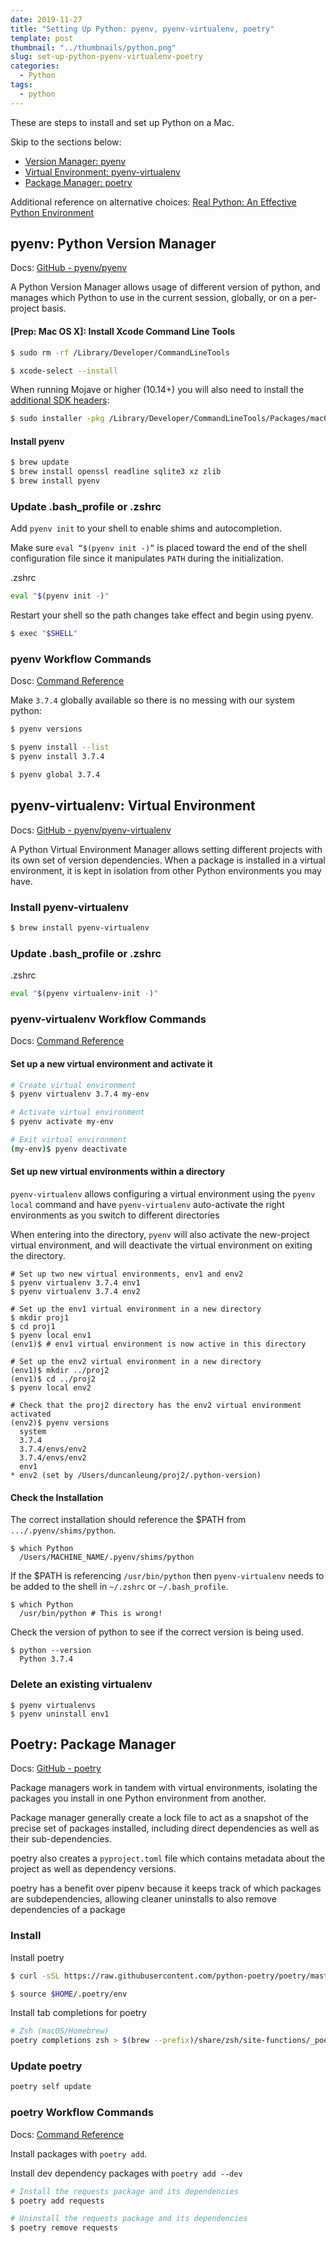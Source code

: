 ```yaml
---
date: 2019-11-27
title: "Setting Up Python: pyenv, pyenv-virtualenv, poetry"
template: post
thumbnail: "../thumbnails/python.png"
slug: set-up-python-pyenv-virtualenv-poetry
categories:
  - Python
tags:
  - python
---
```


These are steps to install and set up Python on a Mac.

Skip to the sections below:

- [Version Manager: pyenv](#pyenv-python-version-manager)
- [Virtual Environment: pyenv-virtualenv](#pyenv-virtualenv-virtual-environment)
- [Package Manager: poetry](#poetry-package-manager)

Additional reference on alternative choices: [Real Python: An Effective Python Environment](https://realpython.com/effective-python-environment)

## pyenv: Python Version Manager

Docs: [GitHub - pyenv/pyenv](https://github.com/pyenv/pyenv)

A Python Version Manager allows usage of different version of python, and manages which Python to use in the current session, globally, or on a per-project basis.

#### [Prep: Mac OS X]: Install Xcode Command Line Tools

```bash
$ sudo rm -rf /Library/Developer/CommandLineTools

$ xcode-select --install
```

When running Mojave or higher (10.14+) you will also need to install the [additional SDK headers](https://developer.apple.com/documentation/xcode_release_notes/xcode_10_release_notes#3035624):

```bash
$ sudo installer -pkg /Library/Developer/CommandLineTools/Packages/macOS_SDK_headers_for_macOS_10.14.pkg -target /
```

#### Install pyenv

```bash
$ brew update
$ brew install openssl readline sqlite3 xz zlib
$ brew install pyenv
```

### Update .bash_profile or .zshrc

Add `pyenv init` to your shell to enable shims and autocompletion.

Make sure `eval “$(pyenv init -)”` is placed toward the end of the shell configuration file since it manipulates `PATH` during the initialization.

<div class="filename">.zshrc</div>

```bash
eval "$(pyenv init -)"
```

Restart your shell so the path changes take effect and begin using pyenv.

```bash
$ exec "$SHELL"
```

### pyenv Workflow Commands

Dosc: [Command Reference](https://github.com/pyenv/pyenv#command-reference)

Make `3.7.4` globally available so there is no messing with our system python:

```bash
$ pyenv versions

$ pyenv install --list
$ pyenv install 3.7.4

$ pyenv global 3.7.4
```

## pyenv-virtualenv: Virtual Environment

Docs: [GitHub - pyenv/pyenv-virtualenv](https://github.com/pyenv/pyenv-virtualenv)

A Python Virtual Environment Manager allows setting different projects with its own set of version dependencies.
When a package is installed in a virtual environment, it is kept in isolation from other Python environments you may have.

### Install pyenv-virtualenv

```bash
$ brew install pyenv-virtualenv
```

### Update .bash_profile or .zshrc

<div class="filename">.zshrc</div>

```bash
eval "$(pyenv virtualenv-init -)"
```

### pyenv-virtualenv Workflow Commands

Docs: [Command Reference](https://github.com/pyenv/pyenv-virtualenv#usage)

#### Set up a new virtual environment and activate it

```bash
# Create virtual environment
$ pyenv virtualenv 3.7.4 my-env

# Activate virtual environment
$ pyenv activate my-env

# Exit virtual environment
(my-env)$ pyenv deactivate
```

#### Set up new virtual environments within a directory

`pyenv-virtualenv` allows configuring a virtual environment using the `pyenv local` command and have `pyenv-virtualenv` auto-activate the right environments as you switch to different directories

When entering into the directory, `pyenv` will also activate the new-project virtual environment, and will deactivate the virtual environment on exiting the directory.

```bash{8,14,23}
# Set up two new virtual environments, env1 and env2
$ pyenv virtualenv 3.7.4 env1
$ pyenv virtualenv 3.7.4 env2

# Set up the env1 virtual environment in a new directory
$ mkdir proj1
$ cd proj1
$ pyenv local env1
(env1)$ # env1 virtual environment is now active in this directory

# Set up the env2 virtual environment in a new directory
(env1)$ mkdir ../proj2
(env1)$ cd ../proj2
$ pyenv local env2

# Check that the proj2 directory has the env2 virtual environment activated
(env2)$ pyenv versions
  system
  3.7.4
  3.7.4/envs/env2
  3.7.4/envs/env2
  env1
* env2 (set by /Users/duncanleung/proj2/.python-version)
```

#### Check the Installation

The correct installation should reference the \$PATH from `.../.pyenv/shims/python`.

```terminal
$ which Python
  /Users/MACHINE_NAME/.pyenv/shims/python
```

If the \$PATH is referencing `/usr/bin/python` then `pyenv-virtualenv` needs to be added to the shell in `~/.zshrc` or `~/.bash_profile`.

```terminal
$ which Python
  /usr/bin/python # This is wrong!
```

Check the version of python to see if the correct version is being used.

```terminal
$ python --version
  Python 3.7.4
```

### Delete an existing virtualenv

```bash{2}
$ pyenv virtualenvs
$ pyenv uninstall env1
```

## Poetry: Package Manager

Docs: [GitHub - poetry](https://github.com/sdispater/poetry)

Package managers work in tandem with virtual environments, isolating the packages you install in one Python environment from another.

Package manager generally create a lock file to act as a snapshot of the precise set of packages installed, including direct dependencies as well as their sub-dependencies.

poetry also creates a `pyproject.toml` file which contains metadata about the project as well as dependency versions.

poetry has a benefit over pipenv because it keeps track of which packages are subdependencies, allowing cleaner uninstalls to also remove dependencies of a package

### Install

Install poetry

```bash
$ curl -sSL https://raw.githubusercontent.com/python-poetry/poetry/master/get-poetry.py | python

$ source $HOME/.poetry/env
```

Install tab completions for poetry

```bash
# Zsh (macOS/Homebrew)
poetry completions zsh > $(brew --prefix)/share/zsh/site-functions/_poetry
```

### Update poetry

```bash
poetry self update
```

### poetry Workflow Commands

Docs: [Command Reference](https://github.com/sdispater/poetry#commands)

Install packages with `poetry add`.

Install dev dependency packages with `poetry add --dev`

```bash
# Install the requests package and its dependencies
$ poetry add requests

# Uninstall the requests package and its dependencies
$ poetry remove requests
```

